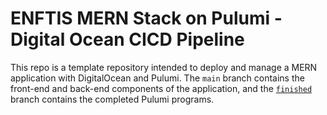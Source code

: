 # ENFTIS MERN Stack on Pulumi - Digital Ocean CICD Pipeline

This repo is a template repository intended to deploy and manage a MERN application with DigitalOcean and Pulumi. The `main` branch contains the front-end and back-end components of the application, and the [`finished`](https://github.com/cnunciato/fullstack-pulumi-mern-digitalocean/tree/finished) branch contains the completed Pulumi programs.


